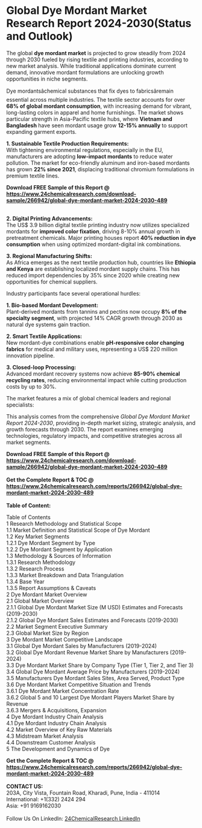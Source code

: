 <h1>Global Dye Mordant Market Research Report 2024-2030(Status and Outlook)</h1><p>The global <strong>dye mordant market</strong> is projected to grow steadily from 2024 through 2030 fueled by rising textile and printing industries, according to new market analysis. While traditional applications dominate current demand, innovative mordant formulations are unlocking growth opportunities in niche segments.</p><p>Dye mordantsâchemical substances that fix dyes to fabricsâremain essential across multiple industries. The textile sector accounts for over <strong>68% of global mordant consumption</strong>, with increasing demand for vibrant, long-lasting colors in apparel and home furnishings. The market shows particular strength in Asia-Pacific textile hubs, where <strong>Vietnam and Bangladesh</strong> have seen mordant usage grow <strong>12-15% annually</strong> to support expanding garment exports.</p><p><strong>1. Sustainable Textile Production Requirements:</strong><br>
With tightening environmental regulations, especially in the EU, manufacturers are adopting <strong>low-impact mordants</strong> to reduce water pollution. The market for eco-friendly aluminum and iron-based mordants has grown <strong>22% since 2021</strong>, displacing traditional chromium formulations in premium textile lines.</p><div><b>Download FREE Sample of this Report @ 
            <a href="https://www.24chemicalresearch.com/download-sample/266942/global-dye-mordant-market-2024-2030-489">
            https://www.24chemicalresearch.com/download-sample/266942/global-dye-mordant-market-2024-2030-489</a></b></div><br><p><strong>2. Digital Printing Advancements:</strong><br>
The US$ 3.9 billion digital textile printing industry now utilizes specialized mordants for <strong>improved color fixation</strong>, driving 8-10% annual growth in pretreatment chemicals. Major printing houses report <strong>40% reduction in dye consumption</strong> when using optimized mordant-digital ink combinations.</p><p><strong>3. Regional Manufacturing Shifts:</strong><br>
As Africa emerges as the next textile production hub, countries like <strong>Ethiopia and Kenya</strong> are establishing localized mordant supply chains. This has reduced import dependencies by 35% since 2020 while creating new opportunities for chemical suppliers.</p><p>Industry participants face several operational hurdles:</p><p><strong>1. Bio-based Mordant Development:</strong><br>
Plant-derived mordants from tannins and pectins now occupy <strong>8% of the specialty segment</strong>, with projected 14% CAGR growth through 2030 as natural dye systems gain traction.</p><p><strong>2. Smart Textile Applications:</strong><br>
New mordant-dye combinations enable <strong>pH-responsive color changing fabrics</strong> for medical and military uses, representing a US$ 220 million innovation pipeline.</p><p><strong>3. Closed-loop Processing:</strong><br>
Advanced mordant recovery systems now achieve <strong>85-90% chemical recycling rates</strong>, reducing environmental impact while cutting production costs by up to 30%.</p><p>The market features a mix of global chemical leaders and regional specialists:</p><p>This analysis comes from the comprehensive <em>Global Dye Mordant Market Report 2024-2030</em>, providing in-depth market sizing, strategic analysis, and growth forecasts through 2030. The report examines emerging technologies, regulatory impacts, and competitive strategies across all market segments.</p><div><b>Download FREE Sample of this Report @ 
            <a href="https://www.24chemicalresearch.com/download-sample/266942/global-dye-mordant-market-2024-2030-489">
            https://www.24chemicalresearch.com/download-sample/266942/global-dye-mordant-market-2024-2030-489</a></b></div><br><div><b>Get the Complete Report & TOC @ 
            <a href="https://www.24chemicalresearch.com/reports/266942/global-dye-mordant-market-2024-2030-489">
            https://www.24chemicalresearch.com/reports/266942/global-dye-mordant-market-2024-2030-489</a></b></div><br>
            <b>Table of Content:</b><p>Table of Contents<br />
1 Research Methodology and Statistical Scope<br />
1.1 Market Definition and Statistical Scope of Dye Mordant<br />
1.2 Key Market Segments<br />
1.2.1 Dye Mordant Segment by Type<br />
1.2.2 Dye Mordant Segment by Application<br />
1.3 Methodology & Sources of Information<br />
1.3.1 Research Methodology<br />
1.3.2 Research Process<br />
1.3.3 Market Breakdown and Data Triangulation<br />
1.3.4 Base Year<br />
1.3.5 Report Assumptions & Caveats<br />
2 Dye Mordant Market Overview<br />
2.1 Global Market Overview<br />
2.1.1 Global Dye Mordant Market Size (M USD) Estimates and Forecasts (2019-2030)<br />
2.1.2 Global Dye Mordant Sales Estimates and Forecasts (2019-2030)<br />
2.2 Market Segment Executive Summary<br />
2.3 Global Market Size by Region<br />
3 Dye Mordant Market Competitive Landscape<br />
3.1 Global Dye Mordant Sales by Manufacturers (2019-2024)<br />
3.2 Global Dye Mordant Revenue Market Share by Manufacturers (2019-2024)<br />
3.3 Dye Mordant Market Share by Company Type (Tier 1, Tier 2, and Tier 3)<br />
3.4 Global Dye Mordant Average Price by Manufacturers (2019-2024)<br />
3.5 Manufacturers Dye Mordant Sales Sites, Area Served, Product Type<br />
3.6 Dye Mordant Market Competitive Situation and Trends<br />
3.6.1 Dye Mordant Market Concentration Rate<br />
3.6.2 Global 5 and 10 Largest Dye Mordant Players Market Share by Revenue<br />
3.6.3 Mergers & Acquisitions, Expansion<br />
4 Dye Mordant Industry Chain Analysis<br />
4.1 Dye Mordant Industry Chain Analysis<br />
4.2 Market Overview of Key Raw Materials<br />
4.3 Midstream Market Analysis<br />
4.4 Downstream Customer Analysis<br />
5 The Development and Dynamics of Dye</p><div><b>Get the Complete Report & TOC @ 
            <a href="https://www.24chemicalresearch.com/reports/266942/global-dye-mordant-market-2024-2030-489">
            https://www.24chemicalresearch.com/reports/266942/global-dye-mordant-market-2024-2030-489</a></b></div><br><b>CONTACT US:</b><br>
            203A, City Vista, Fountain Road, Kharadi, Pune, India - 411014<br>
            International: +1(332) 2424 294<br>
            Asia: +91 9169162030 <br><br>
            Follow Us On LinkedIn: <a href="https://www.linkedin.com/company/24chemicalresearch/">24ChemicalResearch LinkedIn</a>